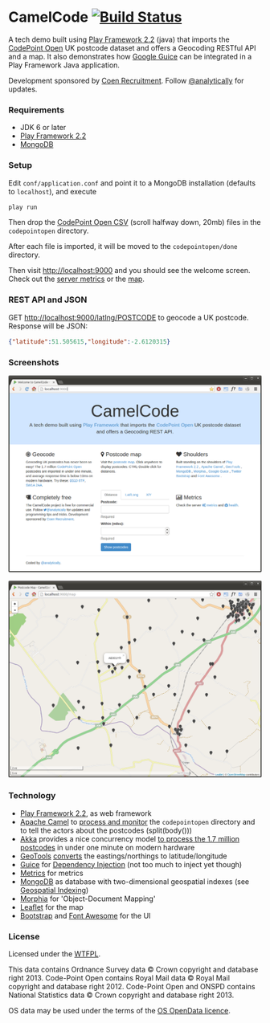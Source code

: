 CamelCode [![Build Status](https://travis-ci.org/analytically/camelcode.png)](https://travis-ci.org/analytically/camelcode)
=========

A tech demo built using [Play Framework 2.2](http://www.playframework.org) (java) that imports the
[CodePoint Open](https://www.ordnancesurvey.co.uk/opendatadownload/products.html) UK postcode dataset
and offers a Geocoding RESTful API and a map. It also demonstrates how
[Google Guice](http://code.google.com/p/google-guice/) can be integrated in a Play Framework Java application.

Development sponsored by [Coen Recruitment](http://www.coen.co.uk). Follow [@analytically](http://twitter.com/analytically) for updates.

### Requirements

- JDK 6 or later
- [Play Framework 2.2](http://www.playframework.org)
- [MongoDB](http://www.mongodb.org)

### Setup

Edit `conf/application.conf` and point it to a MongoDB installation (defaults to `localhost`), and execute

``` sh
play run
```

Then drop the [CodePoint Open CSV](https://www.ordnancesurvey.co.uk/opendatadownload/products.html) (scroll halfway down, 20mb)
files in the `codepointopen` directory.

After each file is imported, it will be moved to the `codepointopen/done` directory.

Then visit [http://localhost:9000](http://localhost:9000) and you should see the welcome screen.
Check out the [server metrics](http://localhost:9000/servermetrics) or the [map](http://localhost:9000/map).

### REST API and JSON

GET [http://localhost:9000/latlng/POSTCODE](http://localhost:9000/latlng/BS106TF) to geocode a UK postcode. Response will be JSON:

``` json
{"latitude":51.505615,"longitude":-2.6120315}
```

### Screenshots

![Welcome Page](screenshot.png)

![Map](screenshot2.png)

### Technology

* [Play Framework 2.2](http://www.playframework.org), as web framework
* [Apache Camel](http://camel.apache.org) to [process and monitor](https://github.com/analytically/camelcode/blob/master/app/Global.java#L103) the `codepointopen` directory and to tell the actors about the postcodes (split(body()))
* [Akka](http://akka.io) provides a nice concurrency model [to process the 1.7 million postcodes](https://github.com/analytically/camelcode/blob/master/app/actors/ProcessCPOCsvEntry.java) in under one minute on modern hardware
* [GeoTools](http://www.geotools.org) [converts](https://github.com/analytically/camelcode/blob/master/app/actors/ProcessCPOCsvEntry.java) the eastings/northings to latitude/longitude
* [Guice](http://code.google.com/p/google-guice/) for [Dependency Injection](https://github.com/analytically/camelcode/blob/master/app/Global.java#L53) (not too much to inject yet though)
* [Metrics](http://metrics.codahale.com/) for metrics
* [MongoDB](http://www.mongodb.org) as database with two-dimensional geospatial indexes (see [Geospatial Indexing](http://www.mongodb.org/display/DOCS/Geospatial+Indexing))
* [Morphia](https://github.com/mongodb/morphia) for 'Object-Document Mapping'
* [Leaflet](http://leafletjs.com/) for the map
* [Bootstrap](http://getbootstrap.com/) and [Font Awesome](http://fortawesome.github.com/Font-Awesome/) for the UI

### License

Licensed under the [WTFPL](http://en.wikipedia.org/wiki/WTFPL).

This data contains Ordnance Survey data &copy; Crown copyright and database right 2013. Code-Point Open contains
Royal Mail data &copy; Royal Mail copyright and database right 2012. Code-Point Open and ONSPD contains National Statistics
data &copy; Crown copyright and database right 2013.

OS data may be used under the terms of the [OS OpenData licence](http://www.ordnancesurvey.co.uk/oswebsite/docs/licences/os-opendata-licence.pdf).
